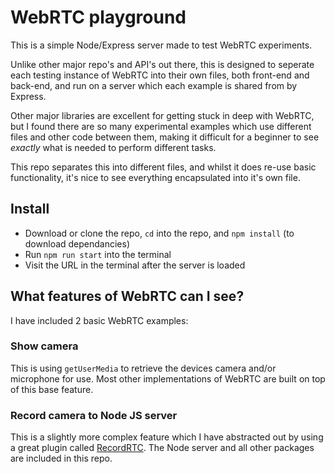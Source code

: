 # WebRTC playground

This is a simple Node/Express server made to test WebRTC experiments.

Unlike other major repo's and API's out there, this is designed to seperate each testing instance of WebRTC into their own files, both front-end and back-end, and run on a server which each example is shared from by Express.

Other major libraries are excellent for getting stuck in deep with WebRTC, but I found there are so many experimental examples which use different files and other code between them, making it difficult for a beginner to see *exactly* what is needed to perform different tasks.

This repo separates this into different files, and whilst it does re-use basic functionality, it's nice to see everything encapsulated into it's own file.

## Install

* Download or clone the repo, `cd` into the repo, and `npm install` (to download dependancies)
* Run `npm run start` into the terminal
* Visit the URL in the terminal after the server is loaded

## What features of WebRTC can I see?

I have included 2 basic WebRTC examples:

### Show camera

This is using `getUserMedia` to retrieve the devices camera and/or microphone for use. Most other implementations of WebRTC are built on top of this base feature.

### Record camera to Node JS server

This is a slightly more complex feature which I have abstracted out by using a great plugin called [RecordRTC](https://github.com/muaz-khan/RecordRTC). The Node server and all other packages are included in this repo.
